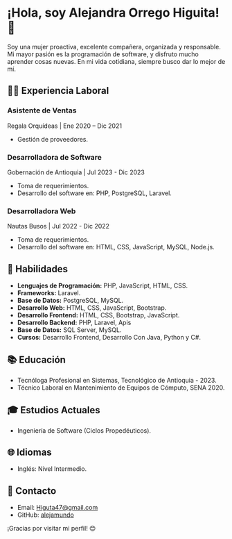 # ¡Hola, soy Alejandra Orrego Higuita! 👋

Soy una mujer proactiva, excelente compañera, organizada y responsable. Mi mayor pasión es la programación de software, y disfruto mucho aprender cosas nuevas. En mi vida cotidiana, siempre busco dar lo mejor de mí.

## 👩‍💻 Experiencia Laboral

### Asistente de Ventas
Regala Orquídeas | Ene 2020 – Dic 2021
- Gestión de proveedores.

### Desarrolladora de Software
Gobernación de Antioquia | Jul 2023 - Dic 2023
- Toma de requerimientos.
- Desarrollo del software en: PHP, PostgreSQL, Laravel.

### Desarrolladora Web
Nautas Busos | Jul 2022 - Dic 2022
- Toma de requerimientos.
- Desarrollo del software en: HTML, CSS, JavaScript, MySQL, Node.js.

## 🚀 Habilidades

- **Lenguajes de Programación:** PHP, JavaScript, HTML, CSS.
- **Frameworks:** Laravel.
- **Base de Datos:** PostgreSQL, MySQL.
- **Desarrollo Web:** HTML, CSS, JavaScript, Bootstrap.
- **Desarrollo Frontend:** HTML, CSS, Bootstrap, JavaScript.
- **Desarrollo Backend:** PHP, Laravel, Apis
- **Base de Datos:** SQL Server, MySQL.
- **Cursos:** Desarrollo Frontend, Desarrollo Con Java, Python y C#.

## 📚 Educación

- Tecnóloga Profesional en Sistemas, Tecnológico de Antioquia - 2023.
- Técnico Laboral en Mantenimiento de Equipos de Cómputo, SENA 2020.

## 🎓 Estudios Actuales

- Ingeniería de Software (Ciclos Propedéuticos).

## 🌐 Idiomas

- Inglés: Nivel Intermedio.

## 📧 Contacto

- Email: Higuta47@gmail.com
- GitHub: [alejamundo](https://github.com/alejamundo)


¡Gracias por visitar mi perfil! 😊
